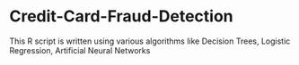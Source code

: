 # Credit-Card-Fraud-Detection
 This R script is written using various algorithms like Decision Trees, Logistic Regression, Artificial Neural Networks
